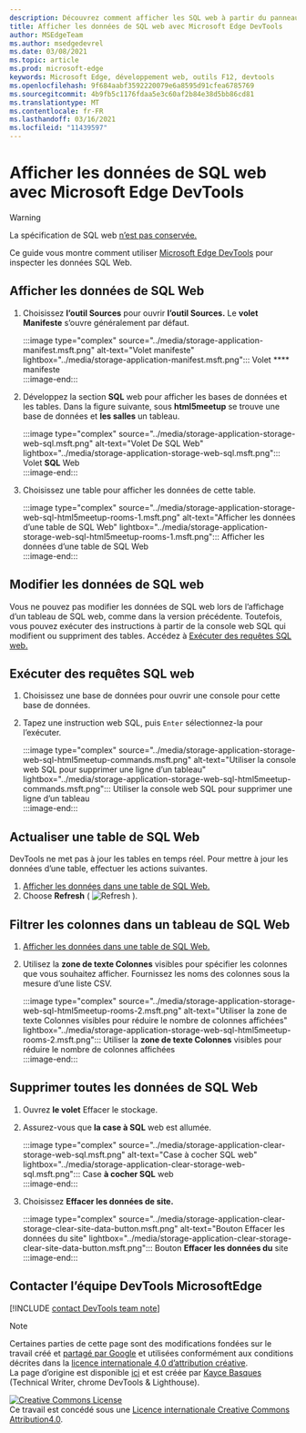 ```yaml
---
description: Découvrez comment afficher les SQL web à partir du panneau Application de Microsoft Edge DevTools.
title: Afficher les données de SQL web avec Microsoft Edge DevTools
author: MSEdgeTeam
ms.author: msedgedevrel
ms.date: 03/08/2021
ms.topic: article
ms.prod: microsoft-edge
keywords: Microsoft Edge, développement web, outils F12, devtools
ms.openlocfilehash: 9f684aabf3592220079e6a8595d91cfea6785769
ms.sourcegitcommit: 4b9fb5c1176fdaa5e3c60af2b84e38d5bb86cd81
ms.translationtype: MT
ms.contentlocale: fr-FR
ms.lasthandoff: 03/16/2021
ms.locfileid: "11439597"
---
```

<!-- Copyright Kayce Basques 

   Licensed under the Apache License, Version 2.0 (the "License");
   you may not use this file except in compliance with the License.
   You may obtain a copy of the License at

       https://www.apache.org/licenses/LICENSE-2.0

   Unless required by applicable law or agreed to in writing, software
   distributed under the License is distributed on an "AS IS" BASIS,
   WITHOUT WARRANTIES OR CONDITIONS OF ANY KIND, either express or implied.
   See the License for the specific language governing permissions and
   limitations under the License.  -->

# <a name="view-web-sql-data-with-microsoft-edge-devtools"></a>Afficher les données de SQL web avec Microsoft Edge DevTools  

> [!WARNING]
> La spécification de SQL web [n’est pas conservée.][W3CWebSQLStatus]  

Ce guide vous montre comment utiliser [Microsoft Edge DevTools][MicrosoftEdgeDevTools] pour inspecter les données SQL Web.  

## <a name="view-web-sql-data"></a>Afficher les données de SQL Web  

1.  Choisissez **l’outil Sources** pour ouvrir **l’outil Sources.**  Le **volet Manifeste** s’ouvre généralement par défaut.  
    
    :::image type="complex" source="../media/storage-application-manifest.msft.png" alt-text="Volet manifeste" lightbox="../media/storage-application-manifest.msft.png":::
       Volet **** manifeste  
    :::image-end:::  
    
1.  Développez la section **SQL** web pour afficher les bases de données et les tables.  Dans la figure suivante, sous **html5meetup** se trouve une base de données et **les salles** un tableau.  
    
    :::image type="complex" source="../media/storage-application-storage-web-sql.msft.png" alt-text="Volet De SQL Web" lightbox="../media/storage-application-storage-web-sql.msft.png":::
       Volet **SQL** Web  
    :::image-end:::  
    
1.  Choisissez une table pour afficher les données de cette table.  
    
    :::image type="complex" source="../media/storage-application-storage-web-sql-html5meetup-rooms-1.msft.png" alt-text="Afficher les données d’une table de SQL Web" lightbox="../media/storage-application-storage-web-sql-html5meetup-rooms-1.msft.png":::
       Afficher les données d’une table de SQL Web  
    :::image-end:::  
    
## <a name="edit-web-sql-data"></a>Modifier les données de SQL web  

Vous ne pouvez pas modifier les données de SQL web lors de l’affichage d’un tableau de SQL web, comme dans la version précédente.  Toutefois, vous pouvez exécuter des instructions à partir de la console web SQL qui modifient ou suppriment des tables.  Accédez à [Exécuter des requêtes SQL web.](#run-web-sql-queries)  

## <a name="run-web-sql-queries"></a>Exécuter des requêtes SQL web  

1.  Choisissez une base de données pour ouvrir une console pour cette base de données.  
1.  Tapez une instruction web SQL, puis `Enter` sélectionnez-la pour l’exécuter.  
    
    :::image type="complex" source="../media/storage-application-storage-web-sql-html5meetup-commands.msft.png" alt-text="Utiliser la console web SQL pour supprimer une ligne d’un tableau" lightbox="../media/storage-application-storage-web-sql-html5meetup-commands.msft.png":::
       Utiliser la console web SQL pour supprimer une ligne d’un tableau  
    :::image-end:::  
    
## <a name="refresh-a-web-sql-table"></a>Actualiser une table de SQL Web  

DevTools ne met pas à jour les tables en temps réel.  Pour mettre à jour les données d’une table, effectuer les actions suivantes.  

1.  [Afficher les données dans une table de SQL Web.](#view-web-sql-data)  
1.  Choose **Refresh** \( ![ Refresh ](../media/refresh-icon.msft.png) \).  
    
## <a name="filter-out-columns-in-a-web-sql-table"></a>Filtrer les colonnes dans un tableau de SQL Web  

1.  [Afficher les données dans une table de SQL Web.](#view-web-sql-data)  
1.  Utilisez la **zone de texte Colonnes** visibles pour spécifier les colonnes que vous souhaitez afficher.  Fournissez les noms des colonnes sous la mesure d’une liste CSV.  
    
    :::image type="complex" source="../media/storage-application-storage-web-sql-html5meetup-rooms-2.msft.png" alt-text="Utiliser la zone de texte Colonnes visibles pour réduire le nombre de colonnes affichées" lightbox="../media/storage-application-storage-web-sql-html5meetup-rooms-2.msft.png":::
       Utiliser la **zone de texte Colonnes** visibles pour réduire le nombre de colonnes affichées  
    :::image-end:::  
    
## <a name="delete-all-web-sql-data"></a>Supprimer toutes les données de SQL Web  

1.  Ouvrez **le volet** Effacer le stockage.  
1.  Assurez-vous que **la case à SQL** web est allumée.  
    
    :::image type="complex" source="../media/storage-application-clear-storage-web-sql.msft.png" alt-text="Case à cocher SQL web" lightbox="../media/storage-application-clear-storage-web-sql.msft.png":::
       Case **à cocher SQL** web  
    :::image-end:::  
    
1.  Choisissez **Effacer les données de site.**  
    
    :::image type="complex" source="../media/storage-application-clear-storage-clear-site-data-button.msft.png" alt-text="Bouton Effacer les données du site" lightbox="../media/storage-application-clear-storage-clear-site-data-button.msft.png":::
       Bouton **Effacer les données du** site  
    :::image-end:::  
    
## <a name="getting-in-touch-with-the-microsoft-edge-devtools-team"></a>Contacter l’équipe DevTools MicrosoftEdge  

[!INCLUDE [contact DevTools team note](../includes/contact-devtools-team-note.md)]  

<!-- links -->  

[MicrosoftEdgeDevTools]: ../../devtools-guide-chromium/index.md "Outils de développement Microsoft Edge (Chromium) | Documents Microsoft"  

[W3CWebSQLStatus]: https://w3.org/TR/webdatabase/#status-of-this-document "Base de données SQL web | W3C"  

> [!NOTE]
> Certaines parties de cette page sont des modifications fondées sur le travail créé et [partagé par Google][GoogleSitePolicies] et utilisées conformément aux conditions décrites dans la [licence internationale 4,0 d’attribution créative][CCA4IL].  
> La page d’origine est disponible [ici](https://developers.google.com/web/tools/chrome-devtools/storage/websql) et est créée par [Kayce Basques][KayceBasques] \(Technical Writer, chrome DevTools \& Lighthouse\).  

[![Creative Commons License][CCby4Image]][CCA4IL]  
Ce travail est concédé sous une [Licence internationale Creative Commons Attribution4.0][CCA4IL].  

[CCA4IL]: https://creativecommons.org/licenses/by/4.0  
[CCby4Image]: https://i.creativecommons.org/l/by/4.0/88x31.png  
[GoogleSitePolicies]: https://developers.google.com/terms/site-policies  
[KayceBasques]: https://developers.google.com/web/resources/contributors/kaycebasques  
